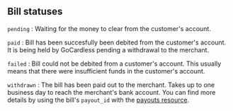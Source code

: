 ## Bill statuses

`pending`
:    Waiting for the money to clear from the customer's account.

`paid`
:    Bill has been succesfully been debited from the customer's account. It is being held by GoCardless pending a withdrawal to the merchant.

`failed`
:    Bill could not be debited from a customer's account. This usually means that there were insufficient funds in the customer's account.

`withdrawn`
:    The bill has been paid out to the merchant. Takes up to one business day to reach the merchant's bank account. You can find more details by using the bill's `payout_id` with the [payouts resource](http://).
